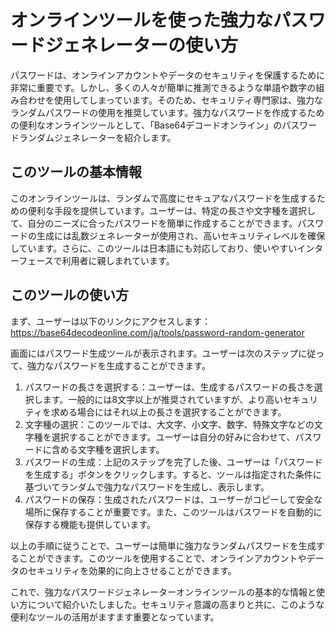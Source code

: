 オンラインツールを使った強力なパスワードジェネレーターの使い方
===============================

パスワードは、オンラインアカウントやデータのセキュリティを保護するために非常に重要です。しかし、多くの人々が簡単に推測できるような単語や数字の組み合わせを使用してしまっています。そのため、セキュリティ専門家は、強力なランダムパスワードの使用を推奨しています。強力なパスワードを作成するための便利なオンラインツールとして、「Base64デコードオンライン」のパスワードランダムジェネレーターを紹介します。

このツールの基本情報
----------

このオンラインツールは、ランダムで高度にセキュアなパスワードを生成するための便利な手段を提供しています。ユーザーは、特定の長さや文字種を選択して、自分のニーズに合ったパスワードを簡単に作成することができます。パスワードの生成には乱数ジェネレーターが使用され、高いセキュリティレベルを確保しています。さらに、このツールは日本語にも対応しており、使いやすいインターフェースで利用者に親しまれています。

このツールの使い方
---------

まず、ユーザーは以下のリンクにアクセスします：<https://base64decodeonline.com/ja/tools/password-random-generator>

画面にはパスワード生成ツールが表示されます。ユーザーは次のステップに従って、強力なパスワードを生成することができます。

1. パスワードの長さを選択する：ユーザーは、生成するパスワードの長さを選択します。一般的には8文字以上が推奨されていますが、より高いセキュリティを求める場合にはそれ以上の長さを選択することができます。
2. 文字種の選択：このツールでは、大文字、小文字、数字、特殊文字などの文字種を選択することができます。ユーザーは自分の好みに合わせて、パスワードに含める文字種を選択します。
3. パスワードの生成：上記のステップを完了した後、ユーザーは「パスワードを生成する」ボタンをクリックします。すると、ツールは指定された条件に基づいてランダムで強力なパスワードを生成し、表示します。
4. パスワードの保存：生成されたパスワードは、ユーザーがコピーして安全な場所に保存することが重要です。また、このツールはパスワードを自動的に保存する機能も提供しています。

以上の手順に従うことで、ユーザーは簡単に強力なランダムパスワードを生成することができます。このツールを使用することで、オンラインアカウントやデータのセキュリティを効果的に向上させることができます。

これで、強力なパスワードジェネレーターオンラインツールの基本的な情報と使い方について紹介いたしました。セキュリティ意識の高まりと共に、このような便利なツールの活用がますます重要となっています。